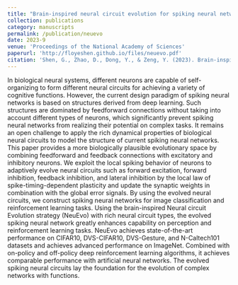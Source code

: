 ```yaml
---
title: "Brain-inspired neural circuit evolution for spiking neural networks"
collection: publications
category: manuscripts
permalink: /publication/neuevo
date: 2023-9
venue: 'Proceedings of the National Academy of Sciences'
paperurl: 'http://floyeshen.github.io/files/neuevo.pdf'
citation: 'Shen, G., Zhao, D., Dong, Y., & Zeng, Y. (2023). Brain-inspired neural circuit evolution for spiking neural networks. Proceedings of the National Academy of Sciences, 120(39), e2218173120. National Acad Sciences.'
---
```


In biological neural systems, different neurons are capable of self-organizing to form different neural circuits for achieving a variety of cognitive functions. However, the current design paradigm of spiking neural networks is based on structures derived from deep learning. Such structures are dominated by feedforward connections without taking into account different types of neurons, which significantly prevent spiking neural networks from realizing their potential on complex tasks. It remains an open challenge to apply the rich dynamical properties of biological neural circuits to model the structure of current spiking neural networks. This paper provides a more biologically plausible evolutionary space by combining feedforward and feedback connections with excitatory and inhibitory neurons. We exploit the local spiking behavior of neurons to adaptively evolve neural circuits such as forward excitation, forward inhibition, feedback inhibition, and lateral inhibition by the local law of spike-timing-dependent plasticity and update the synaptic weights in combination with the global error signals. By using the evolved neural circuits, we construct spiking neural networks for image classification and reinforcement learning tasks. Using the brain-inspired Neural circuit Evolution strategy (NeuEvo) with rich neural circuit types, the evolved spiking neural network greatly enhances capability on perception and reinforcement learning tasks. NeuEvo achieves state-of-the-art performance on CIFAR10, DVS-CIFAR10, DVS-Gesture, and N-Caltech101 datasets and achieves advanced performance on ImageNet. Combined with on-policy and off-policy deep reinforcement learning algorithms, it achieves comparable performance with artificial neural networks. The evolved spiking neural circuits lay the foundation for the evolution of complex networks with functions.
